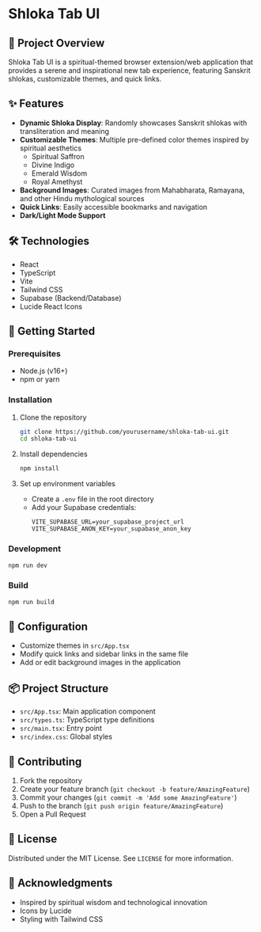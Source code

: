 # Shloka Tab UI

## 🌟 Project Overview
Shloka Tab UI is a spiritual-themed browser extension/web application that provides a serene and inspirational new tab experience, featuring Sanskrit shlokas, customizable themes, and quick links.

## ✨ Features
- **Dynamic Shloka Display**: Randomly showcases Sanskrit shlokas with transliteration and meaning
- **Customizable Themes**: Multiple pre-defined color themes inspired by spiritual aesthetics
  - Spiritual Saffron
  - Divine Indigo
  - Emerald Wisdom
  - Royal Amethyst
- **Background Images**: Curated images from Mahabharata, Ramayana, and other Hindu mythological sources
- **Quick Links**: Easily accessible bookmarks and navigation
- **Dark/Light Mode Support**

## 🛠 Technologies
- React
- TypeScript
- Vite
- Tailwind CSS
- Supabase (Backend/Database)
- Lucide React Icons

## 🚀 Getting Started

### Prerequisites
- Node.js (v16+)
- npm or yarn

### Installation
1. Clone the repository
   ```bash
   git clone https://github.com/yourusername/shloka-tab-ui.git
   cd shloka-tab-ui
   ```

2. Install dependencies
   ```bash
   npm install
   ```

3. Set up environment variables
   - Create a `.env` file in the root directory
   - Add your Supabase credentials:
     ```
     VITE_SUPABASE_URL=your_supabase_project_url
     VITE_SUPABASE_ANON_KEY=your_supabase_anon_key
     ```

### Development
```bash
npm run dev
```

### Build
```bash
npm run build
```

## 🔧 Configuration
- Customize themes in `src/App.tsx`
- Modify quick links and sidebar links in the same file
- Add or edit background images in the application

## 📦 Project Structure
- `src/App.tsx`: Main application component
- `src/types.ts`: TypeScript type definitions
- `src/main.tsx`: Entry point
- `src/index.css`: Global styles

## 🤝 Contributing
1. Fork the repository
2. Create your feature branch (`git checkout -b feature/AmazingFeature`)
3. Commit your changes (`git commit -m 'Add some AmazingFeature'`)
4. Push to the branch (`git push origin feature/AmazingFeature`)
5. Open a Pull Request

## 📄 License
Distributed under the MIT License. See `LICENSE` for more information.

## 🙏 Acknowledgments
- Inspired by spiritual wisdom and technological innovation
- Icons by Lucide
- Styling with Tailwind CSS
